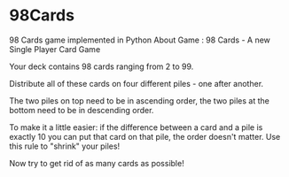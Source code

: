 # 98Cards
98 Cards game implemented in Python
About Game : 
98 Cards - A new Single Player Card Game

Your deck contains 98 cards ranging from 2 to 99.

Distribute all of these cards on four different piles - one after another.

The two piles on top need to be in ascending order, the two piles at the bottom need to be in descending order.

To make it a little easier: if the difference between a card and a pile is exactly 10 you can put that card on that pile, the order doesn't matter. Use this rule to "shrink" your piles!

Now try to get rid of as many cards as possible!
